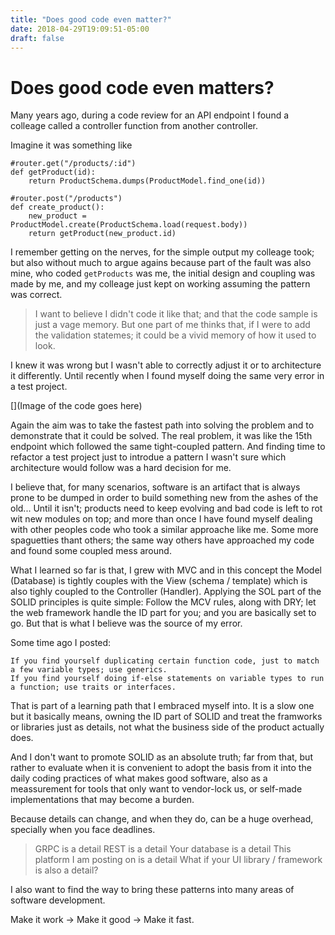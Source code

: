 ```yaml
---
title: "Does good code even matter?"
date: 2018-04-29T19:09:51-05:00
draft: false
---
```


# Does good code even matters?

Many years ago, during a code review for an API endpoint I found a colleage called a controller function from another
controller.

Imagine it was something like

```
#router.get("/products/:id")
def getProduct(id):
    return ProductSchema.dumps(ProductModel.find_one(id))

#router.post("/products")
def create_product():
    new_product = ProductModel.create(ProductSchema.load(request.body))
    return getProduct(new_product.id)
```

I remember getting on the nerves, for the simple output my colleage took; but also without much to argue agains because
part of the fault was also mine, who coded `getProducts` was me, the initial design and coupling was made by me,
and my colleage just kept on working assuming the pattern was correct.

> I want to believe I didn't code it like that; and that the code sample is just a vage memory.
> But one part of me thinks that, if I were to add the validation statemes; it could be a vivid memory of how it used to look.

I knew it was wrong but I wasn't able to correctly adjust it or to architecture it differently. Until recently when I
found myself doing the same very error in a test project.

[](Image of the code goes here)

Again the aim was to take the fastest path into solving the problem and to demonstrate that it could be solved. The real problem,
it was like the 15th endpoint which followed the same tight-coupled pattern. And finding time to refactor a test project
just to introdue a pattern I wasn't sure which architecture would follow was a hard decision for me.

I believe that, for many scenarios, software is an artifact that is always prone to be dumped in order to build something
new from the ashes of the old... Until it isn't; products need to keep evolving and bad code is left to rot wit new modules on top;
and more than once I have found myself dealing with other peoples code who took a similar approache like me. Some more spaguetties thant others;
the same way others have approached my code and found some coupled mess around.

What I learned so far is that, I grew with MVC and in this concept the Model (Database) is tightly couples with the
View (schema / template) which is also tighly coupled to the Controller (Handler). Applying the SOL part of the SOLID
principles is quite simple: Follow the MCV rules, along with DRY; let the web framework handle the ID part for you;
and you are basically set to go. But that is what I believe was the source of my error.

Some time ago I posted:

```
If you find yourself duplicating certain function code, just to match a few variable types; use generics.
If you find yourself doing if-else statements on variable types to run a function; use traits or interfaces.
```

That is part of a learning path that I embraced myself into. It is a slow one but it basically means, owning the ID
part of SOLID and treat the framworks or libraries just as details, not what the business side of the product actually does.

And I don't want to promote SOLID as an absolute truth; far from that, but rather to evaluate when it is convenient to adopt
the basis from it into the daily coding practices of what makes good software, also as a meassurement for tools that
only want to vendor-lock us, or self-made implementations that may become a burden.

Because details can change, and when they do, can be a huge overhead, specially when you face deadlines.

> GRPC is a detail
> REST is a detail
> Your database is a detail
> This platform I am posting on is a detail
> What if your UI library / framework is also a detail?

I also want to find the way to bring these patterns into many areas of software development.

Make it work -> Make it good -> Make it fast.
